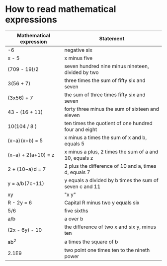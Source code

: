 # How to read mathematical expressions

| Mathematical expression | Statement |
|---|---|
| -6 | negative six |
| x - 5 | x minus five |
| (709 - 19)/2 | seven hundred nine minus nineteen, divided by two|
| 3(56 + 7) | three times the sum of fifty six and seven|
| (3x56) + 7  | the sum of three times fifty six and seven|
| 43 - (16 + 11) | forty three minus the sum of sixteen and eleven |
| 10(104 / 8 )  | ten times the quotient of one hundred four and eight |
|(x−a) (x+b) = 5 | x minus a times the sum of x and b, equals 5 |
| (x−a) + 2(a+10) = z| x minus a plus, 2 times the sum of a and 10, equals z |
| 2 + (10−a) d = 7 | 2 plus the difference of 10 and a, times d, equals 7 |
|  y = a/b (7c+11)| y equals a divided by b times the sum of seven c and 11 |
| xy | "x y"|
| R - 2y = 6 | Capital R minus two y equals six |
| 5/6 | five sixths |
| a/b|a over b |
| (2x - 6y) - 10  | the difference of two x and six y, minus ten |
| ab<sup>2</sup> | a times the square of b |
| 2.1E9 | two point one times ten to the nineth power|


        
        
       

